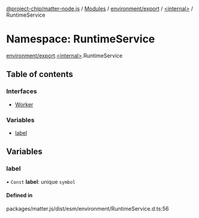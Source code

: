 [@project-chip/matter-node.js](../README.md) / [Modules](../modules.md) / [environment/export](environment_export.md) / [\<internal\>](environment_export._internal_.md) / RuntimeService

# Namespace: RuntimeService

[environment/export](environment_export.md).[\<internal\>](environment_export._internal_.md).RuntimeService

## Table of contents

### Interfaces

- [Worker](../interfaces/environment_export._internal_.RuntimeService.Worker.md)

### Variables

- [label](environment_export._internal_.RuntimeService.md#label)

## Variables

### label

• `Const` **label**: unique `symbol`

#### Defined in

packages/matter.js/dist/esm/environment/RuntimeService.d.ts:56
